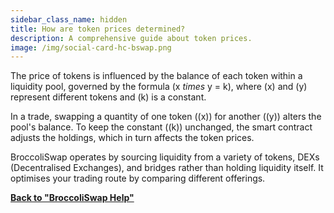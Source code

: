 ```yaml
---
sidebar_class_name: hidden
title: How are token prices determined?
description: A comprehensive guide about token prices.
image: /img/social-card-hc-bswap.png
---
```


The price of tokens is influenced by the balance of each token within a liquidity pool, governed by the formula 
(x *times* y = k), where \(x\) and \(y\) represent different tokens and \(k\) is a constant.

In a trade, swapping a quantity of one token (\(x\)) for another (\(y\)) alters the pool's balance. To keep the constant (\(k\)) unchanged, the smart contract adjusts the holdings, which in turn affects the token prices.

BroccoliSwap operates by sourcing liquidity from a variety of tokens, DEXs (Decentralised Exchanges), and bridges rather than holding liquidity itself. It optimises your trading route by comparing different offerings.


**[Back to "BroccoliSwap Help"](/docs/090-Help-Centre/020-Broccoliswap/001-Index.md)**
